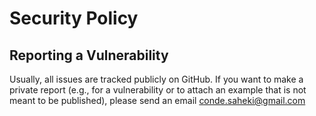 # Security Policy
## Reporting a Vulnerability
Usually, all issues are tracked publicly on GitHub. If you want to make a private report (e.g., for a vulnerability or to attach an example that is not meant to be published), please send an email conde.saheki@gmail.com
